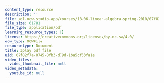 ```yaml
---
content_type: resource
description: ''
file: /ol-ocw-studio-app/courses/18-06-linear-algebra-spring-2010/07f82f7a07458fb3d79d1ba5cf53fa1e_FX4C-JpTFgY.pdf
file_size: 61781
file_type: application/pdf
learning_resource_types: []
license: https://creativecommons.org/licenses/by-nc-sa/4.0/
ocw_type: OCWFile
resourcetype: Document
title: 3play pdf file
uid: 07f82f7a-0745-8fb3-d79d-1ba5cf53fa1e
video_files:
  video_thumbnail_file: null
video_metadata:
  youtube_id: null
---
```

